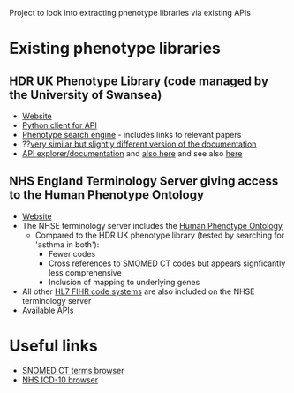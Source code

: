 Project to look into extracting phenotype libraries via existing APIs

# Existing phenotype libraries

## HDR UK Phenotype Library (code managed by the University of Swansea)
- [Website](https://phenotypes.healthdatagateway.org)
- [Python client for API](https://github.com/SwanseaUniversityMedical/pyconceptlibraryclient)
- [Phenotype search engine](https://conceptlibrary.saildatabank.com/phenotypes/) - includes links to relevant papers 
- ??[very similar but slightly different version of the documentation](https://conceptlibrary.saildatabank.com)
- [API explorer/documentation](https://phenotypes.healthdatagateway.org/api/v1/) and [also here](https://github.com/SwanseaUniversityMedical/concept-library/wiki/Concept-Library-API) and see also [here](https://phenotypes.healthdatagateway.org/about/hdruk_about_technical_details/)

## NHS England Terminology Server giving access to the Human Phenotype Ontology
- [Website](https://digital.nhs.uk/services/terminology-server)
- The NHSE terminology server includes the [Human Phenotype Ontology](https://hpo.jax.org)
    - Compared to the HDR UK phenotype library (tested by searching for 'asthma in both'): 
        - Fewer codes
        - Cross references to SMOMED CT codes but appears signficantly less comprehensive
        - Inclusion of mapping to underlying genes
- All other [HL7 FIHR code systems](https://build.fhir.org/ig/HL7/UTG/codesystems.html) are also included on the NHSE terminology server
- [Available APIs](https://ontology.nhs.uk/#api-endpoints)

# Useful links
- [SNOMED CT terms browser](https://termbrowser.nhs.uk/)
- [NHS ICD-10 browser](https://classbrowser.nhs.uk/#/)